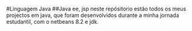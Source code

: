 #Linguagem Java
##Java ee, jsp
neste repósitorio estão todos os meus projectos em java, que foram desenvolvidos durante a minha jornada estudantil, com o netbeans 8.2 e jdk.
